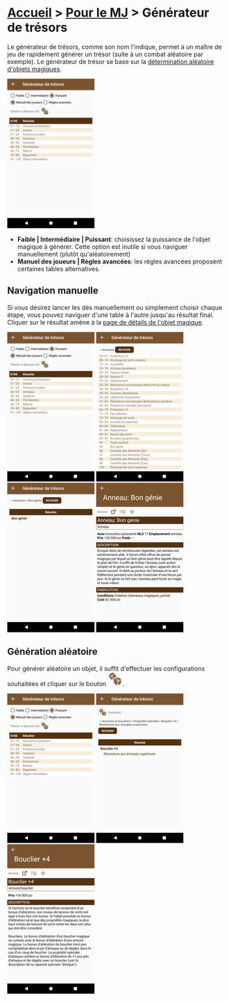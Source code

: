 # [Accueil](..) > [Pour le MJ](../navigation) > Générateur de trésors

Le générateur de trésors, comme son nom l'indique, permet à un maître de jeu de rapidement générer
un trésor (suite à un combat aléatoire par exemple). Le générateur de trésor se base sur la
[détermination aléatoire d'objets magiques](https://www.pathfinder-fr.org/Wiki/Pathfinder-RPG.D%c3%a9termination%20al%c3%a9atoire%20dobjets%20magiques.ashx).

<a href="../../images/gm/generator-home.png"><img src="../../images/gm/generator-home_small.jpg" title="Générateur de trésors"/></a>

* **Faible | Intermédiaire | Puissant**: choisissez la puissance de l'objet magique à générer. Cette
option est inutile si vous naviguer manuellement (plutôt qu'aléatoirement)
* **Manuel des joueurs | Règles avancées**: les règles avancées proposent certaines tables alternatives.

## Navigation manuelle

Si vous désirez lancer les dés manuellement ou simplement choisir chaque étape, vous pouvez 
naviguer d'une table à l'autre jusqu'au résultat final. Cliquer sur le résultat amène à la [page
de détails de l'objet magique](../catalog/magic-details.md).

<a href="../../images/gm/generator-home.png"><img src="../../images/gm/generator-home_small.jpg" title="Générateur de trésors"/></a>
<a href="../../images/gm/generator-manual-1.png"><img src="../../images/gm/generator-manual-1_small.jpg" title="Correspond à un lancer de 26-35"/></a> 
<a href="../../images/gm/generator-manual-2.png"><img src="../../images/gm/generator-manual-2_small.jpg" title="Correspond à un lancer de 95"/></a>
<a href="../../images/catalog/magic-details.png"><img src="../../images/catalog/magic-details_small.jpg" title="Détails d'un objet magique"/></a>

## Génération aléatoire

Pour générer aléatoire un objet, il suffit d'effectuer les configurations souhaitées et cliquer
sur le bouton ![](../../images/icons/dices.png).

<a href="../../images/gm/generator-home.png"><img src="../../images/gm/generator-home_small.jpg" title="Générateur de trésors"/></a>
<a href="../../images/gm/generator-random.png"><img src="../../images/gm/generator-random_small.jpg" title="Résultat du tirage"/></a>
<a href="../../images/gm/generator-random-details.png"><img src="../../images/gm/generator-random-details_small.jpg" title="Détails de chaque propriété"/></a>
